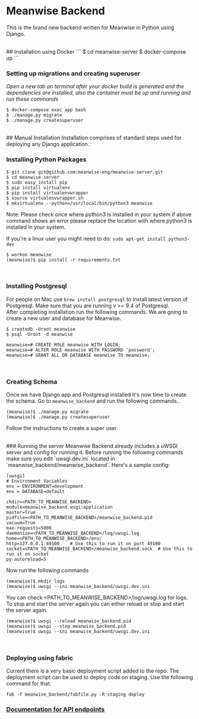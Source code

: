 # Meanwise Backend
This is the brand new backend written for Meanwise in Python using Django.

</br>
## Installation using Docker
```
$ cd meanwise-server
$ docker-compose up
```

### Setting up migrations and creating superuser

*Open a new tab on terminal after your docker build is generated and the dependencies are installed, also the container must be up and running and run these commands*

```
$ docker-compose exec app bash
$ ./manage.py migrate
$ ./manage.py createsuperuser
``` 

</br>
## Manual Installation
Installation comprises of standard steps used for deploying any Django application.

### Installing Python Packages
```
$ git clone git@github.com:meanwise-eng/meanwise-server.git
$ cd meanwise-server
$ sudo easy_install pip
$ pip install virtualenv
$ pip install virtualenvwrapper
$ source virtualenvwrapper.sh
$ mkvirtualenv --python=/usr/local/bin/python3 meanwise
```
Note: Please check once where python3 is installed in your system if above command shows an error please replace the location with where python3 is installed in your system.

If you're a linux user you might need to do:    ``` sudo apt-get install python3-dev ```

```
$ workon meanwise
(meanwise)$ pip install -r requirements.txt
```
</br>

### Installing Postgresql
For people on Mac use `brew install postgresql` to install latest version of Postgresql.
Make sure that you are running v >= 9.4 of Postgresql.  
After completing installation run the following commands. We are going to create a new user and database for Meanwise.

```
$ createdb -Uroot meanwise
$ psql -Uroot -d meanwise

meanwise=# CREATE ROLE meanwise WITH LOGIN;
meanwise=# ALTER ROLE meanwise WITH PASSWORD 'password';
meanwise=# GRANT ALL ON DATABASE meanwise TO meanwise;
```
</br>

### Creating Schema
Once we have Django app and Postgresql installed it's now time to create the 
schema. Go to `meanwise_backend` and run the following commands..

```
(meanwise)$ ./manage.py migrate
(meanwise)$ ./manage.py createsuperuser
```
Follow the instructions to create a super user.

</br>
### Running the server
Meanwise Backend already includes a uWSGI server and config for running it. 
Before running the following commands make sure you edit `uwsgi.dev.ini` located in `meanwise_backend/meanwise_backend`.  
Here's a sample config:

```
[uwsgi]
# Environment Variables
env = ENVIRONMENT=development
env = DATABASE=default

chdir=<PATH_TO_MEANWISE_BACKEND>
module=meanwise_backend.wsgi:application
master=True
pidfile=<PATH_TO_MEANWISE_BACKEND>/meanwise_backend.pid
vacuum=True
max-requests=5000
daemonize=<PATH_TO_MEANWISE_BACKEND>/log/uwsgi.log
home=<PATH_TO_MEANWISE_BACKEND>/env/
http=127.0.0.1:49100    # Use this to run it on port 49100
socket=<PATH_TO_MEANWISE_BACKEND>/meanwise_backend.sock  # Use this to run it on socket
py-autoreload=5
```

Now run the following commands

```
(meanwise)$ mkdir logs
(meanwise)$ uwsgi --ini meanwise_backend/uwsgi.dev.ini
```
You can check <PATH_TO_MEANWISE_BACKEND>/log/uwsgi.log for logs. To stop and start the server again you can either reload or stop and start the server again.

```
(meanwise)$ uwsgi --reload meanwise_backend.pid
(meanwise)$ uwsgi --stop meanwise_backend.pid
(meanwise)$ uwsgi --ini meanwise_backend/uwsgi.dev.ini
```

</br>

### Deploying using fabric
Current there is a very basic deployment script added to the repo. The deployment script can be used to deploy code on staging. Use the following command for that.

```
fab -f meanwise_backend/fabfile.py -R staging deploy
```

### [Documentation for API endpoints](https://github.com/meanwise-eng/meanwise-server/tree/master/docs)